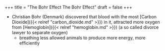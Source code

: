 +++
title = "The Bohr Effect The Bohr Effect"
draft = false
+++

-   Christian Bohr (Denmark) discovered that blood with the most [Carbon Dioxide]({{< relref "carbon_dioxide.md" >}}) in it, attracted more oxygen from [Hemoglobin]({{< relref "hemoglobin.md" >}}) (a so called divorce lawyer to separate oxygen)
    -   breathing less allowed animals to produce more energy, more efficiently